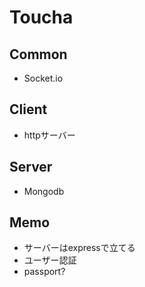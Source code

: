 # Toucha

## Common
- Socket.io

## Client
- httpサーバー

## Server
- Mongodb


## Memo
- サーバーはexpressで立てる
- ユーザー認証
- passport?
